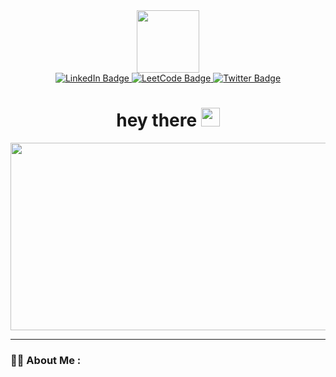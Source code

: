 <!-- - 👋 Hi, I’m @ahmed123234
- 👀 I’m interested in ...
- 🌱 I’m currently learning ...
- 💞️ I’m looking to collaborate on ...
- 📫 How to reach me ...
 -->
<!---
ahmed123234/ahmed123234 is a ✨ special ✨ repository because its `README.md` (this file) appears on your GitHub profile.
You can click the Preview link to take a look at your changes.
--->

<div id="header" align="center">
  <img src="https://media.giphy.com/media/jdPMeyv9rn0hZHh8n9/giphy.gif" width="100"/>
 
  <div id="badges">
   <a href="https://www.linkedin.com/in/ahmed-ghannam-a93b681b5">
     <img src="https://img.shields.io/badge/LinkedIn-blue?style=for-the-badge&logo=linkedin&logoColor=white" alt="LinkedIn Badge"/>
   </a>
   
   <a href="https://leetcode.com/ahmed123234/">
     <img src="https://img.shields.io/badge/LeetCode-orange?style=for-the-badge&logo=leetcode&logoColor=white" alt="LeetCode Badge"/>
   </a>
   
<!--    <a href="">
     <img src="https://img.shields.io/badge/Instagram-orange?style=for-the-badge&logo=instagram&logoColor=white" alt="Instagram Badge"/>
   </a> -->
   
   <a href="https://twitter.com/AhmadGhnnam5">
     <img src="https://img.shields.io/badge/Twitter-blue?style=for-the-badge&logo=twitter&logoColor=white" alt="Twitter Badge"/>
   </a>
 </div>
 
 <img src="https://komarev.com/ghpvc/?username=ahmed123234&style=flat-square&color=blue" alt=""/>
 
 <h1>
  hey there
  <img src="https://media.giphy.com/media/hvRJCLFzcasrR4ia7z/giphy.gif" width="30px"/>
</h1>

</div>

<div align="center">
  <img src="https://media.giphy.com/media/dWesBcTLavkZuG35MI/giphy.gif" width="600" height="300"/>
</div>

---

### :woman_technologist: About Me :

